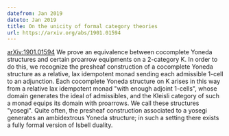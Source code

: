 ```yaml
---
datefrom: Jan 2019
dateto: Jan 2019
title: On the unicity of formal category theories
url: https://arxiv.org/abs/1901.01594
---
```

[arXiv:1901.01594](https://arxiv.org/abs/1901.01594) 
We prove an equivalence between cocomplete Yoneda structures and certain proarrow equipments on a 2-category K. In order to do this, we recognize the presheaf construction of a cocomplete Yoneda structure as a relative, lax idempotent monad sending each admissible 1-cell to an adjunction. Each cocomplete Yoneda structure on K arises in this way from a relative lax idempotent monad "with enough adjoint 1-cells", whose domain generates the ideal of admissibles, and the Kleisli category of such a monad equips its domain with proarrows. We call these structures "yosegi". Quite often, the presheaf construction associated to a yosegi generates an ambidextrous Yoneda structure; in such a setting there exists a fully formal version of Isbell duality.
